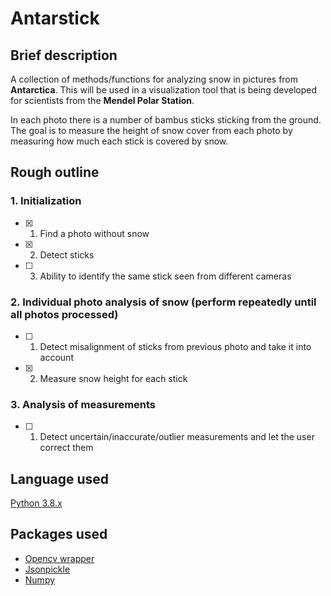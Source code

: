 # Antarstick
## Brief description
A collection of methods/functions for analyzing snow in pictures from **Antarctica**. This will be used in a visualization tool
that is being developed for scientists from the **Mendel Polar Station**.

In each photo there is a number of bambus sticks sticking from the ground. The goal is to measure the height of snow cover
from each photo by measuring how much each stick is covered by snow. 

## Rough outline
### 1. Initialization
- [x] 1. Find a photo without snow
- [x] 2. Detect sticks
- [ ] 3. Ability to identify the same stick seen from different cameras

### 2. Individual photo analysis of snow (perform repeatedly until all photos processed)
- [ ] 1. Detect misalignment of sticks from previous photo and take it into account
- [x] 2. Measure snow height for each stick

### 3. Analysis of measurements
- [ ] 1. Detect uncertain/inaccurate/outlier measurements and let the user correct them

## Language used
[Python 3.8.x](https://www.python.org/)

## Packages used
- [Opencv wrapper](https://pypi.org/project/opencv-python/)
- [Jsonpickle](https://pypi.org/project/jsonpickle/)
- [Numpy](https://pypi.org/project/numpy/)
